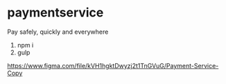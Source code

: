 # paymentservice
Pay safely, quickly and everywhere

1. npm i
2. gulp


https://www.figma.com/file/kVH1hgktDwyzj2t1TnGVuG/Payment-Service-Copy
